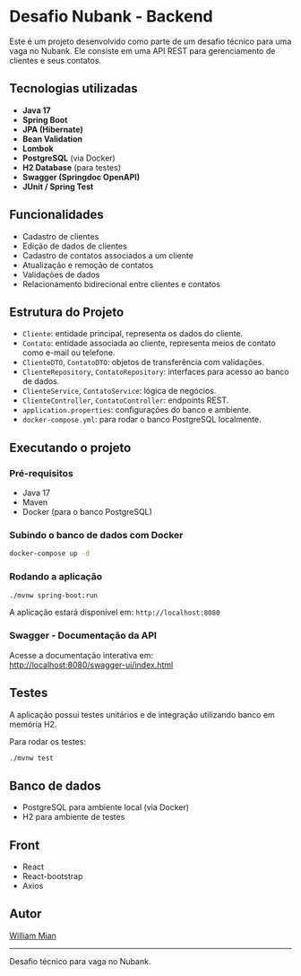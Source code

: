 
# Desafio Nubank - Backend

Este é um projeto desenvolvido como parte de um desafio técnico para uma vaga no Nubank. Ele consiste em uma API REST para gerenciamento de clientes e seus contatos.

## Tecnologias utilizadas

- **Java 17**
- **Spring Boot**
- **JPA (Hibernate)**
- **Bean Validation**
- **Lombok**
- **PostgreSQL** (via Docker)
- **H2 Database** (para testes)
- **Swagger (Springdoc OpenAPI)**
- **JUnit / Spring Test**

## Funcionalidades

- Cadastro de clientes
- Edição de dados de clientes
- Cadastro de contatos associados a um cliente
- Atualização e remoção de contatos
- Validações de dados
- Relacionamento bidirecional entre clientes e contatos

## Estrutura do Projeto

- `Cliente`: entidade principal, representa os dados do cliente.
- `Contato`: entidade associada ao cliente, representa meios de contato como e-mail ou telefone.
- `ClienteDTO`, `ContatoDTO`: objetos de transferência com validações.
- `ClienteRepository`, `ContatoRepository`: interfaces para acesso ao banco de dados.
- `ClienteService`, `ContatoService`: lógica de negócios.
- `ClienteController`, `ContatoController`: endpoints REST.
- `application.properties`: configurações do banco e ambiente.
- `docker-compose.yml`: para rodar o banco PostgreSQL localmente.

## Executando o projeto

### Pré-requisitos

- Java 17
- Maven
- Docker (para o banco PostgreSQL)

### Subindo o banco de dados com Docker

```bash
docker-compose up -d
```

### Rodando a aplicação

```bash
./mvnw spring-boot:run
```

A aplicação estará disponível em: `http://localhost:8080`

### Swagger - Documentação da API

Acesse a documentação interativa em:  
[http://localhost:8080/swagger-ui/index.html](http://localhost:8080/swagger-ui/index.html)

## Testes

A aplicação possui testes unitários e de integração utilizando banco em memória H2.

Para rodar os testes:

```bash
./mvnw test
```

## Banco de dados

- PostgreSQL para ambiente local (via Docker)
- H2 para ambiente de testes

## Front

- React
- React-bootstrap
- Axios

## Autor

[William Mian](https://github.com/williammian)

---

Desafio técnico para vaga no Nubank.
